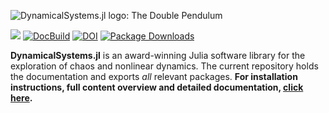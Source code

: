 ![DynamicalSystems.jl logo: The Double Pendulum](https://i.imgur.com/nFQFdB0.gif)

[![](https://img.shields.io/badge/docs-latest-blue.svg)](https://JuliaDynamics.github.io/DynamicalSystems.jl/dev)
[![DocBuild](https://github.com/juliadynamics/DynamicalSystems.jl/workflows/CI/badge.svg)](https://github.com/JuliaDynamics/DynamicalSystems.jl/actions)
[![DOI](http://joss.theoj.org/papers/10.21105/joss.00598/status.svg)](https://doi.org/10.21105/joss.00598)
[![Package Downloads](https://shields.io/endpoint?url=https://pkgs.genieframework.com/api/v1/badge/DynamicalSystems)](https://pkgs.genieframework.com?packages=DynamicalSystems)

**DynamicalSystems.jl** is an award-winning Julia software library for the exploration of chaos and nonlinear dynamics. The current repository holds the documentation and exports *all* relevant packages.
**For installation instructions, full content overview and detailed documentation, [click here](https://juliadynamics.github.io/DynamicalSystems.jl/latest/).**
